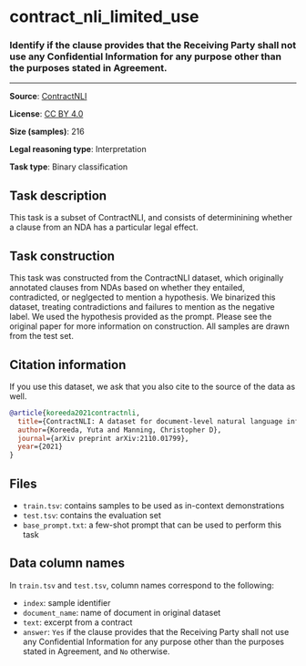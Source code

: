 # contract_nli_limited_use

### Identify if the clause provides that the Receiving Party shall not use any Confidential Information for any purpose other than the purposes stated in Agreement.
---



**Source**: [ContractNLI](https://stanfordnlp.github.io/contract-nli/)

**License**: [CC BY 4.0](https://creativecommons.org/licenses/by/4.0/)

**Size (samples)**: 216

**Legal reasoning type**: Interpretation

**Task type**: Binary classification

## Task description

This task is a subset of ContractNLI, and consists of determinining whether a clause from an NDA has a particular legal effect.

## Task construction

This task was constructed from the ContractNLI dataset, which originally annotated clauses from NDAs based on whether they entailed, contradicted, or neglgected to mention a hypothesis. We binarized this dataset, treating contradictions and failures to mention as the negative label. We used the hypothesis provided as the prompt. Please see the original paper for more information on construction. All samples are drawn from the test set.

## Citation information

If you use this dataset, we ask that you also cite to the source of the data as well.

```bib
@article{koreeda2021contractnli,
  title={ContractNLI: A dataset for document-level natural language inference for contracts},
  author={Koreeda, Yuta and Manning, Christopher D},
  journal={arXiv preprint arXiv:2110.01799},
  year={2021}
}
```

## Files

- `train.tsv`: contains samples to be used as in-context demonstrations
- `test.tsv`: contains the evaluation set
- `base_prompt.txt`: a few-shot prompt that can be used to perform this task

## Data column names

In `train.tsv` and `test.tsv`, column names correspond to the following:
- `index`: sample identifier
- `document_name`: name of document in original dataset
- `text`: excerpt from a contract
- `answer`: `Yes` if the clause provides that the Receiving Party shall not use any Confidential Information for any purpose other than the purposes stated in Agreement, and `No` otherwise.